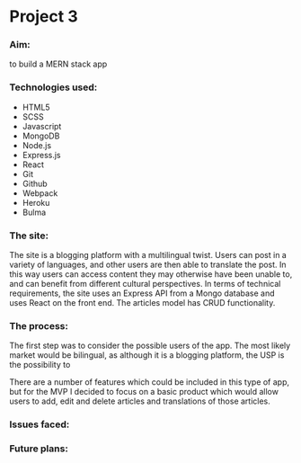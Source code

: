 # Project 3


### Aim:
to build a MERN stack app

### Technologies used:
* HTML5
* SCSS
* Javascript
* MongoDB
* Node.js
* Express.js
* React
* Git
* Github
* Webpack
* Heroku
* Bulma


### The site:
The site is a blogging platform with a multilingual twist. Users can post in a variety of languages, and other users are then able to translate the post. In this way users can access content they may otherwise have been unable to, and can benefit from different cultural perspectives. In terms of technical requirements, the site uses an Express API from a Mongo database and uses React on the front end. The articles model has CRUD functionality.


### The process:
The first step was to consider the possible users of the app. The most likely market would be bilingual, as although it is a blogging platform, the USP is the possibility to 

There are a number of features which could be included in this type of app, but for the MVP I decided to focus on a basic product which would allow users to add, edit and delete articles and translations of those articles.



### Issues faced:



### Future plans:
